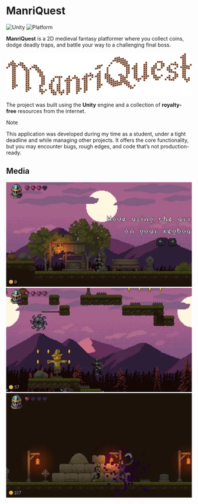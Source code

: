 # ManriQuest

![Unity](https://img.shields.io/badge/Unity-2021.3%20LTS-black?logo=unity&logoColor=white)
![Platform](https://img.shields.io/badge/Platform-PC-blue)

**ManriQuest** is a 2D medieval fantasy platformer where you collect coins,
dodge deadly traps, and battle your way to a challenging final boss.

<p align="center">
  <img src="Docs/Media/manriquest_logo.webp" alt="Game logo">
</p>

The project was built using the **Unity** engine and a collection of
**royalty-free** resources from the internet.

> [!NOTE]  
This application was developed during my time as a student, under a tight
deadline and while managing other projects. It offers the core functionality,
but you may encounter bugs, rough edges, and code that’s not production-ready.

## Media

<p align="center">
  <img src="Docs/Media/manriquest_01.webp">
  <img src="Docs/Media/manriquest_02.webp">
  <img src="Docs/Media/manriquest_03.webp">
</p>
